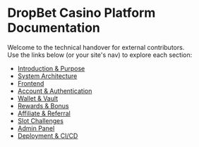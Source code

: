 # DropBet Casino Platform Documentation

Welcome to the technical handover for external contributors.  
Use the links below (or your site's nav) to explore each section:

- [Introduction & Purpose](introduction.md)  
- [System Architecture](system-architecture.md)  
- [Frontend](frontend.md)  
- [Account & Authentication](authentication.md)  
- [Wallet & Vault](wallet-vault.md)  
- [Rewards & Bonus](rewards-bonus.md)  
- [Affiliate & Referral](affiliate-referral.md)  
- [Slot Challenges](challenges.md)  
- [Admin Panel](admin-panel.md)  
- [Deployment & CI/CD](deployment-cicd.md)